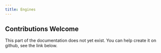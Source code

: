 ```yaml
---
title: Engines
---
```


## Contributions Welcome

This part of the documentation does not yet exist. You can help create it on github, see the link below.
